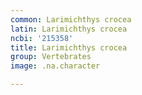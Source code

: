 ```yaml
---
common: Larimichthys crocea
latin: Larimichthys crocea
ncbi: '215358'
title: Larimichthys crocea
group: Vertebrates
image: .na.character

---
```

